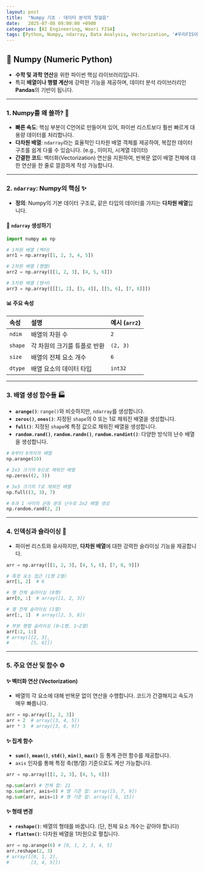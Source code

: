 ```yaml
---
layout: post
title:  "Numpy 기초 - 데이터 분석의 첫걸음"
date:   2025-07-08 09:00:00 +0900
categories: [AI Engineering, Woori FISA]
tags: [Python, Numpy, ndarray, Data Analysis, Vectorization, '#우리FIS아카데미', '#우리FISA', '#AI엔지니어링', '#K-디지털트레이닝', '#우리에프아이에스', '#글로벌소프트웨어캠퍼스']
---
```


## 🔢 Numpy (Numeric Python)

- **수학 및 과학 연산**을 위한 파이썬 핵심 라이브러리입니다.
- 특히 **배열이나 행렬 계산**에 강력한 기능을 제공하며, 데이터 분석 라이브러리인 **Pandas**의 기반이 됩니다.

---

### 1. Numpy를 왜 쓸까? 🤔

- **빠른 속도**: 핵심 부분이 C언어로 만들어져 있어, 파이썬 리스트보다 훨씬 빠르게 대용량 데이터를 처리합니다.
- **다차원 배열**: `ndarray`라는 효율적인 다차원 배열 객체를 제공하여, 복잡한 데이터 구조를 쉽게 다룰 수 있습니다. (e.g., 이미지, 시계열 데이터)
- **간결한 코드**: 벡터화(Vectorization) 연산을 지원하여, 반복문 없이 배열 전체에 대한 연산을 한 줄로 깔끔하게 작성 가능합니다.

---

### 2. `ndarray`: Numpy의 핵심 ✨

- **정의**: Numpy의 기본 데이터 구조로, 같은 타입의 데이터를 가지는 **다차원 배열**입니다.

#### 📝 `ndarray` 생성하기

```python
import numpy as np

# 1차원 배열 (벡터)
arr1 = np.array([1, 2, 3, 4, 5])

# 2차원 배열 (행렬)
arr2 = np.array([[1, 2, 3], [4, 5, 6]])

# 3차원 배열 (텐서)
arr3 = np.array([[[1, 2], [3, 4]], [[5, 6], [7, 8]]])
```

#### 📊 주요 속성

| 속성 | 설명 | 예시 (`arr2`) |
| :--- | :--- | :--- |
| `ndim` | 배열의 차원 수 | `2` |
| `shape`| 각 차원의 크기를 튜플로 반환 | `(2, 3)` |
| `size` | 배열의 전체 요소 개수 | `6` |
| `dtype`| 배열 요소의 데이터 타입 | `int32` |

---

### 3. 배열 생성 함수들 🏭

- **`arange()`**: `range()`와 비슷하지만, `ndarray`를 생성합니다.
- **`zeros()`**, **`ones()`**: 지정된 `shape`의 0 또는 1로 채워진 배열을 생성합니다.
- **`full()`**: 지정된 `shape`에 특정 값으로 채워진 배열을 생성합니다.
- **`random.rand()`**, **`random.randn()`**, **`random.randint()`**: 다양한 방식의 난수 배열을 생성합니다.

```python
# 0부터 9까지의 배열
np.arange(10)

# 2x3 크기의 0으로 채워진 배열
np.zeros((2, 3))

# 3x3 크기의 7로 채워진 배열
np.full((3, 3), 7)

# 0과 1 사이의 균등 분포 난수로 2x2 배열 생성
np.random.rand(2, 2)
```

---

### 4. 인덱싱과 슬라이싱 🎯

- 파이썬 리스트와 유사하지만, **다차원 배열**에 대한 강력한 슬라이싱 기능을 제공합니다.

```python
arr = np.array([[1, 2, 3], [4, 5, 6], [7, 8, 9]])

# 특정 요소 접근 (1행 2열)
arr[1, 2]  # 6

# 행 전체 슬라이싱 (0행)
arr[0, :]  # array([1, 2, 3])

# 열 전체 슬라이싱 (1열)
arr[:, 1]  # array([2, 5, 8])

# 부분 행렬 슬라이싱 (0~1행, 1~2열)
arr[:2, 1:]
# array([[2, 3],
#        [5, 6]])
```

---

### 5. 주요 연산 및 함수 ⚙️

#### ✨ 벡터화 연산 (Vectorization)
- 배열의 각 요소에 대해 반복문 없이 연산을 수행합니다. 코드가 간결해지고 속도가 매우 빠릅니다.

```python
arr = np.array([1, 2, 3])
arr + 2  # array([3, 4, 5])
arr * 3  # array([3, 6, 9])
```

#### ✨ 집계 함수
- **`sum()`**, **`mean()`**, **`std()`**, **`min()`**, **`max()`** 등 통계 관련 함수를 제공합니다.
- `axis` 인자를 통해 특정 축(행/열) 기준으로도 계산 가능합니다.

```python
arr = np.array([[1, 2, 3], [4, 5, 6]])

np.sum(arr) # 전체 합: 21
np.sum(arr, axis=0) # 열 기준 합: array([5, 7, 9])
np.sum(arr, axis=1) # 행 기준 합: array([ 6, 15])
```

#### ✨ 형태 변경
- **`reshape()`**: 배열의 형태를 바꿉니다. (단, 전체 요소 개수는 같아야 합니다)
- **`flatten()`**: 다차원 배열을 1차원으로 펼칩니다.

```python
arr = np.arange(6) # [0, 1, 2, 3, 4, 5]
arr.reshape(2, 3)
# array([[0, 1, 2],
#        [3, 4, 5]])
```
